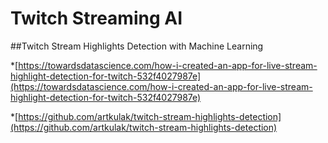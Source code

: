 # Twitch Streaming AI

##Twitch Stream Highlights Detection with Machine Learning

*[https://towardsdatascience.com/how-i-created-an-app-for-live-stream-highlight-detection-for-twitch-532f4027987e](https://towardsdatascience.com/how-i-created-an-app-for-live-stream-highlight-detection-for-twitch-532f4027987e)

*[https://github.com/artkulak/twitch-stream-highlights-detection](https://github.com/artkulak/twitch-stream-highlights-detection)
